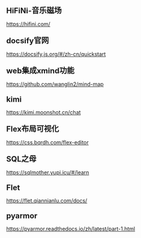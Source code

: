 <style>
  .link-name { font-size: 20px; font-weight: bold;margin-top: 20px;}
</style>
<script >
    const linkList = []
</script>
<div class="link-name">HiFiNi-音乐磁场</div>

<https://hifini.com/>

<div class="link-name">docsify官网</div>

<https://docsify.js.org/#/zh-cn/quickstart>

<div class="link-name">web集成xmind功能</div>

<https://github.com/wanglin2/mind-map>

<div class="link-name">kimi</div>

<https://kimi.moonshot.cn/chat>

<div class="link-name">Flex布局可视化</div>

<https://css.bqrdh.com/flex-editor>

<div class="link-name">SQL之母</div>

<https://sqlmother.yupi.icu/#/learn>

<div class="link-name">Flet</div>

<https://flet.qiannianlu.com/docs/>

<div class="link-name">pyarmor</div>

<https://pyarmor.readthedocs.io/zh/latest/part-1.html>
<!-- 需要内镶一个外部页面 -->
<!-- <iframe src="https://www.baidu.com/" width="100%" height="1000px"></iframe> -->
